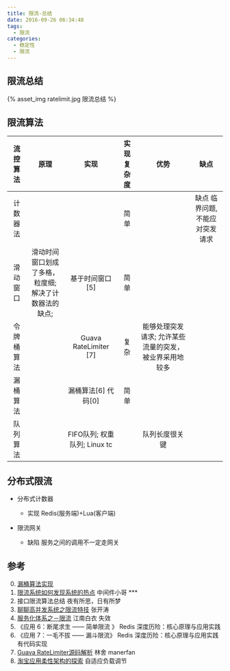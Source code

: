 ```yaml
---
title: 限流-总结
date: 2016-09-26 06:34:48
tags:
  - 限流  
categories: 
  - 稳定性  
  - 限流  
---
```



<p></p>
<!-- more -->

## 限流总结
{% asset_img  ratelimit.jpg  限流总结 %}

## 限流算法
流控算法| 原理| 实现| 实现复杂度 |  优势 | 缺点
:-:|:-:|:-:|:-:|:-:|:-:
计数器法| | | 简单 | |  缺点  临界问题,不能应对突发请求
滑动窗口|  滑动时间窗口划成了多格，粒度细; <br>解决了计数器法的缺点;| 基于时间窗口[5] | 简单  | |
令牌桶算法| | Guava RateLimiter  [7] | 复杂 | 能够处理突发请求; 允许某些流量的突发，被业界采用地较多 |
漏桶算法| | 漏桶算法[6] 代码[0] | 简单  | |
队列算法| | FIFO队列; 权重队列; Linux tc | | 队列长度很关键 |


## 分布式限流
+ 分布式计数器
  - 实现
    Redis(服务端)+Lua(客户端)
  
+ 限流网关
  - 缺陷
    服务之间的调用不一定走网关


## 参考
0. [漏桶算法实现](https://github.com/www6v/jDemo/blob/master/src/main/java/middleware/rateLimiter/FunnelRateLimiter.java)
1. [限流系统如何发现系统的热点](https://yq.aliyun.com/articles/4225)  中间件小哥  ***
2. 接口限流算法总结     夜有所思，日有所梦
3. [聊聊高并发系统之限流特技](https://www.iteye.com/blog/jinnianshilongnian-2305117)  张开涛
4. [服务化体系之－限流](http://calvin1978.blogcn.com/articles/ratelimiter.html)  江南白衣  失效
5. 《应用 6：断尾求生 —— 简单限流  》 Redis 深度历险：核心原理与应用实践 
6. 《应用 7：一毛不拔 —— 漏斗限流》 Redis 深度历险：核心原理与应用实践      有代码实现
7. [Guava RateLimiter源码解析](https://segmentfault.com/a/1190000012875897)  林舍  manerfan
8. [淘宝应用柔性架构的探索](https://mp.weixin.qq.com/s/RM3ffBCJqoQ2JMPKHgmv0Q) 自适应负载调节
